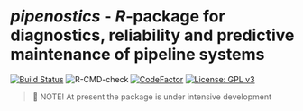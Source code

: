 # _pipenostics_ - _R_-package for diagnostics, reliability and predictive maintenance of pipeline systems
[![Build Status](https://travis-ci.com/omega1x/pipenostics.svg?branch=master)](https://travis-ci.com/omega1x/pipenostics)
![R-CMD-check](https://github.com/omega1x/pipenostics/workflows/R-CMD-check/badge.svg)
[![CodeFactor](https://www.codefactor.io/repository/github/omega1x/pipenostics/badge)](https://www.codefactor.io/repository/github/omega1x/pipenostics)
[![License: GPL v3](https://img.shields.io/badge/License-GPLv3-blue.svg)](https://www.gnu.org/licenses/gpl-3.0)

> 🚧 NOTE! At present the package is under intensive development
